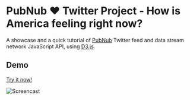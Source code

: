 # PubNub ❤ Twitter Project - How is America feeling right now?


A showcase and a quick tutorial of [PubNub][pubnub] Twitter feed and data stream network JavaScript API, using [D3.js][d3].


## Demo

[Try it now!][demo]

 
![Screencast](http://pubnub.com/blog/wp-content/uploads/2014/09/d3-wordcloud.png "Screencast")


[d3]: http://d3js.org/
[demo]: http://pubnub.github.io/d3-wordcloud
[pubnub]: http://www.pubnub.com/docs/javascript/javascript-sdk.html

